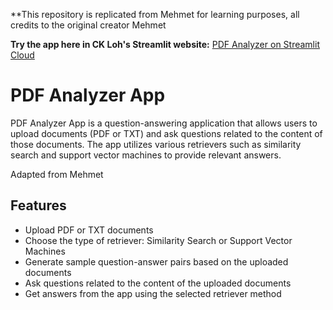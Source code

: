 
**This repository is replicated from Mehmet for learning purposes, all credits to the original creator Mehmet

**Try the app here in CK Loh's Streamlit website:** [PDF Analyzer on Streamlit Cloud](https://ckloh720-multipdf-langchain-qa-app-juhq65.streamlit.app/)

# PDF Analyzer App

PDF Analyzer App is a question-answering application that allows users to upload documents (PDF or TXT) and ask questions related to the content of those documents. The app utilizes various retrievers such as similarity search and support vector machines to provide relevant answers.

Adapted from Mehmet

## Features

- Upload PDF or TXT documents
- Choose the type of retriever: Similarity Search or Support Vector Machines
- Generate sample question-answer pairs based on the uploaded documents
- Ask questions related to the content of the uploaded documents
- Get answers from the app using the selected retriever method

